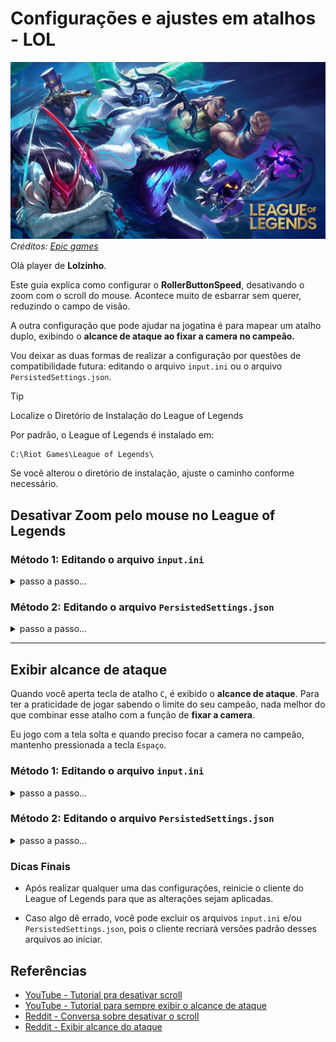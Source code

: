 ﻿# Configurações e ajustes em atalhos - LOL

![League](/assets/img/lol.png)
*Créditos: [Epic games](https://store.epicgames.com/en-US/p/league-of-legends)*

Olá player de **Lolzinho**.

Este guia explica como configurar o **RollerButtonSpeed**, desativando o zoom com o scroll do mouse. Acontece muito de esbarrar sem querer, reduzindo o campo de visão.

A outra configuração que pode ajudar na jogatina é para mapear um atalho duplo, exibindo o **alcance de ataque ao fixar a camera no campeão.**

Vou deixar as duas formas de realizar a configuração por questões de compatibilidade futura: editando o arquivo `input.ini` ou o arquivo `PersistedSettings.json`.

> [!TIP]
>  Localize o Diretório de Instalação do League of Legends

Por padrão, o League of Legends é instalado em:
```script
C:\Riot Games\League of Legends\
```

Se você alterou o diretório de instalação, ajuste o caminho conforme necessário.

## Desativar Zoom pelo mouse no League of Legends

### Método 1: Editando o arquivo `input.ini`

<details>
<summary>passo a passo...</summary>
<br>

1. Navegue até o diretório:

```script
C:\Riot Games\League of Legends\Config
```

2. Abra o arquivo `input.ini` em um editor de texto, como o **Bloco de Notas**.

3. Adicione ou edite as seguintes linhas:
```script
[MouseSettings]
RollerButtonSpeed=0
```

![Input.ini](/assets/img/01-exemplo-input-ini.png)  
*Exemplo no arquivo input.ini*

4. Salve o arquivo e feche o editor de texto.
</details>

### Método 2: Editando o arquivo `PersistedSettings.json`

<details>
<summary>passo a passo...</summary>
<br>

1. Navegue até o diretório:

  ```script
  C:\Riot Games\League of Legends\Config
  ```

2. Abra o arquivo `PersistedSettings.json` em um editor de texto.

3. Adicione ou edite o seguinte bloco de código no arquivo:
```json
{
   "name": "MouseSettings",
   "settings": [
       {
           "name": "RollerButtonSpeed",
           "value": "0"
       }
   ]
} 
```

![PersistedSettings.json](/assets/img/02-exemplo-persisted-settings.png)
*Exemplo no arquivo PersistedSettings.json*

>[!NOTE] Certifique-se de manter a estrutura JSON válida. Não remova ou edite outras seções, a menos que saiba o que está fazendo.

4. Salve o arquivo e feche o editor de texto.
</details>

---

## Exibir alcance de ataque

Quando você aperta tecla de atalho `C`, é exibido o **alcance de ataque**. Para ter a praticidade de jogar sabendo o limite do seu campeão, nada melhor do que combinar esse atalho com a função de **fixar a camera**.

Eu jogo com a tela solta e quando preciso focar a camera no campeão, mantenho pressionada a tecla `Espaço`.

### Método 1: Editando o arquivo `input.ini`

<details>
<summary>passo a passo...</summary>
<br>

1. Navegue até o diretório:

```script
C:\Riot Games\League of Legends\Config
```

2. Abra o arquivo `input.ini` em um editor de texto, como o **Bloco de Notas**.

3. Adicione ou edite as seguintes linhas:
```csharp
evtShowCharacterMenu=[c],[space]
```

![Input.ini](/assets/img/03-exemplo-alcance-ataque-input-ini.png)  
*Exemplo no arquivo input.ini*

4. Salve o arquivo e feche o editor de texto.

</details>


### Método 2: Editando o arquivo `PersistedSettings.json`

<details>
<summary>passo a passo...</summary>
<br>

1. Navegue até o diretório:

  ```script
  C:\Riot Games\League of Legends\Config
  ```

2. Abra o arquivo `PersistedSettings.json` em um editor de texto.

3. Adicione ou edite o seguinte bloco de código no arquivo:

```json
// Pesquise pela chave evtShowCharacterMenu dentro do arquivo PersistedSettings.json.
// Adicione o atalho para fixar a camera e o alcance de ataque.
{
    "name": "evtShowCharacterMenu",
    "value": "[c],[space]"
},
```

![PersistedSettings.json](/assets/img/04-exemplo-alcance-ataque-persisted-settings.png)
*Exemplo no arquivo PersistedSettings.json*

>[!NOTE] Certifique-se de manter a estrutura JSON válida. Não remova ou edite outras seções, a menos que saiba o que está fazendo.

4. Salve o arquivo e feche o editor de texto.
</details>

### Dicas Finais

- Após realizar qualquer uma das configurações, reinicie o cliente do League of Legends para que as alterações sejam
  aplicadas.

- Caso algo dê errado, você pode excluir os arquivos `input.ini` e/ou `PersistedSettings.json`, pois o cliente recriará
  versões padrão desses arquivos ao iniciar.

## Referências

- [YouTube - Tutorial pra desativar scroll](https://www.youtube.com/watch?v=db7sTv3zYAg)
- [YouTube - Tutorial para sempre exibir o alcance de ataque](https://www.youtube.com/watch?v=hTs4veZcbo8)
- [Reddit - Conversa sobre desativar o scroll](https://www.reddit.com/r/leagueoflegends/comments/tvib4a/disable_zooming_inout_with_mouse_scroll_wheel/?rdt=56391)
- [Reddit - Exibir alcance do ataque](https://www.reddit.com/r/ADCMains/comments/1ejlzg5/comment/lgh39ku/?tl=pt-br&utm_source=share&utm_medium=web3x&utm_name=web3xcss&utm_term=1&utm_content=share_button)